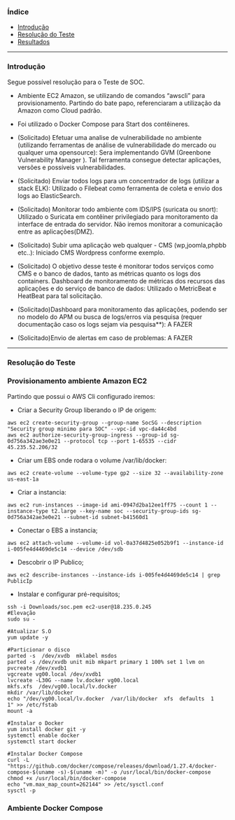 

### Índice
<!--ts-->
 * [Introdução](#Introdução)</li>
 * [Resolução do Teste](#resolução-do-teste)</li>
 * [Resultados](#resultados)</li>
<!--te-->

---
### Introdução

Segue possível resolução para o Teste de SOC.

- Ambiente EC2 Amazon, se utilizando de comandos “awscli” para provisionamento.
Partindo do bate papo, referenciaram a utilização da Amazon como Cloud padrão.

- Foi utilizado o Docker Compose para Start dos contêineres.

- (Solicitado) Efetuar uma analise de vulnerabilidade no ambiente (utilizando ferramentas de análise de vulnerabilidade do mercado ou qualquer uma opensource):
Sera implementando GVM (Greenbone Vulnerability Manager ). Tal ferramenta consegue detectar aplicações, versões e possíveis vulnerabilidades.

- (Solicitado) Enviar todos logs para um concentrador de logs (utilizar a stack ELK):
Utilizado o Filebeat como ferramenta de coleta e envio dos logs ao ElasticSearch.

- (Solicitado) Monitorar todo ambiente com IDS/IPS (suricata ou snort):
Utilizado o Suricata em contêiner privilegiado para monitoramento da interface de entrada do servidor. Não iremos monitorar a comunicação entre as aplicações(DMZ).

- (Solicitado)  Subir uma aplicação web qualquer - CMS (wp,joomla,phpbb etc..):
Iniciado CMS Wordpress conforme exemplo.

- (Solicitado) O objetivo desse teste é monitorar todos serviços como CMS e o banco de dados, tanto as métricas quanto os logs dos containers. Dashboard de monitoramento de métricas dos recursos das aplicações e do serviço de banco de dados:
Utilizado o MetricBeat e HeatBeat para tal solicitação.

- (Solicitado)Dashboard para monitoramento das aplicações, podendo ser no modelo do APM ou busca de logs/erros via pesquisa (requer documentação caso os logs sejam via pesquisa**):
A FAZER

- (Solicitado)Envio de alertas em caso de problemas:
A FAZER


---
### Resolução do Teste

### Provisionamento ambiente Amazon EC2

Partindo que possui o AWS Cli configurado iremos:

- Criar a Security Group liberando o IP de origem:
```
aws ec2 create-security-group --group-name SocSG --description "Security group minimo para SOC" --vpc-id vpc-da44c4bd
aws ec2 authorize-security-group-ingress --group-id sg-0d756a342ae3e0e21 --protocol tcp --port 1-65535 --cidr 45.235.52.206/32
```

- Criar um EBS onde rodara o volume /var/lib/docker:
```
aws ec2 create-volume --volume-type gp2 --size 32 --availability-zone us-east-1a
```

- Criar a instancia:
```
aws ec2 run-instances --image-id ami-0947d2ba12ee1ff75 --count 1 --instance-type t2.large --key-name soc --security-group-ids sg-0d756a342ae3e0e21 --subnet-id subnet-b41560d1
```

- Conectar o EBS a instancia;
```
aws ec2 attach-volume --volume-id vol-0a37d4825e052b9f1 --instance-id i-005fe4d4469de5c14 --device /dev/sdb
```

- Descobrir o IP Publico;
```
aws ec2 describe-instances --instance-ids i-005fe4d4469de5c14 | grep PublicIp
```

- Instalar e configurar pré-requisitos;
```
ssh -i Downloads/soc.pem ec2-user@18.235.0.245
#Elevação
sudo su -

#Atualizar S.O
yum update -y

#Particionar o disco
parted -s  /dev/xvdb  mklabel msdos
parted -s /dev/xvdb unit mib mkpart primary 1 100% set 1 lvm on
pvcreate /dev/xvdb1
vgcreate vg00.local /dev/xvdb1
lvcreate -L30G --name lv.docker vg00.local
mkfs.xfs  /dev/vg00.local/lv.docker
mkdir /var/lib/docker
echo "/dev/vg00.local/lv.docker  /var/lib/docker  xfs  defaults  1   1" >> /etc/fstab
mount -a

#Instalar o Docker
yum install docker git -y
systemctl enable docker
systemctl start docker

#Instalar Docker Compose
curl -L "https://github.com/docker/compose/releases/download/1.27.4/docker-compose-$(uname -s)-$(uname -m)" -o /usr/local/bin/docker-compose
chmod +x /usr/local/bin/docker-compose
echo "vm.max_map_count=262144" >> /etc/sysctl.conf
sysctl -p
```
### Ambiente Docker Compose
```


```

